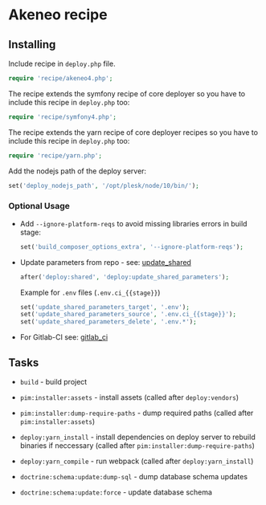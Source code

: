 # Akeneo recipe

## Installing

Include recipe in `deploy.php` file.

```php
require 'recipe/akeneo4.php';
```

The recipe extends the symfony recipe of core deployer so you have to include this recipe in `deploy.php` too:

```php
require 'recipe/symfony4.php';
```

The recipe extends the yarn recipe of core deployer recipes so you have to include this recipe in `deploy.php` too:

```php
require 'recipe/yarn.php';
```

Add the nodejs path of the deploy server:
```php
set('deploy_nodejs_path', '/opt/plesk/node/10/bin/');
```

### Optional Usage

* Add `--ignore-platform-reqs` to avoid missing libraries errors in build stage:

    ```php
    set('build_composer_options_extra', '--ignore-platform-reqs');
    ```

* Update parameters from repo - see: [update_shared](deploy/update_shared.md)

    ```php
    after('deploy:shared', 'deploy:update_shared_parameters');
    ```

    Example for `.env` files (`.env.ci_{{stage}}`)
    ```php
    set('update_shared_parameters_target', '.env');
    set('update_shared_parameters_source', '.env.ci_{{stage}}');
    set('update_shared_parameters_delete', '.env.*');
    ```

* For Gitlab-CI see: [gitlab_ci](deploy/gitlab_ci.md)

## Tasks

* ``build`` - build project

* ``pim:installer:assets`` - install assets (called after ``deploy:vendors``)

* ``pim:installer:dump-require-paths`` - dump required paths (called after ``pim:installer:assets``)

* ``deploy:yarn_install`` - install dependencies on deploy server to rebuild binaries if neccessary (called after ``pim:installer:dump-require-paths``)

* ``deploy:yarn_compile`` - run webpack (called after ``deploy:yarn_install``)

* ``doctrine:schema:update:dump-sql`` - dump database schema updates

* ``doctrine:schema:update:force`` - update database schema
